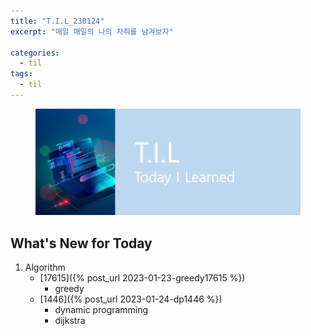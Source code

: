 ```yaml
---
title: "T.I.L_230124"
excerpt: "매일 매일의 나의 자취를 남겨보자"

categories:
  - til
tags:
  - til
---
```

<figure>
    <img src="/assets/images/til_image.png">
</figure>

## What's New for Today   
1. Algorithm 
    - [17615]({% post_url 2023-01-23-greedy17615 %})
        - greedy
    - [1446]({% post_url 2023-01-24-dp1446 %})
        - dynamic programming
        - dijkstra

    
